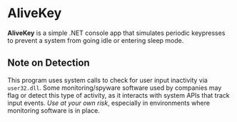 # AliveKey

**AliveKey** is a simple .NET console app that simulates periodic keypresses to prevent a system from going idle or entering sleep mode.

## Note on Detection

This program uses system calls to check for user input inactivity via `user32.dll`. Some monitoring/spyware software used by companies may flag or detect this type of activity, as it interacts with system APIs that track input events. *Use at your own risk*, especially in environments where monitoring software is in place.